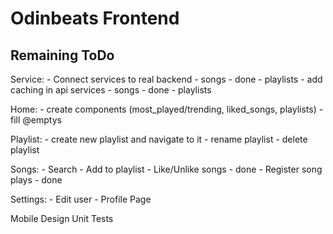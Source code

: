 # Odinbeats Frontend

## Remaining ToDo

Service:
    - Connect services to real backend
        - songs - done
        - playlists
    - add caching in api services
        - songs - done
        - playlists

Home:
    - create components (most_played/trending, liked_songs, playlists)
        - fill @emptys

Playlist:
    - create new playlist and navigate to it
    - rename playlist
    - delete playlist

Songs:
    - Search
    - Add to playlist
    - Like/Unlike songs - done
    - Register song plays - done

Settings:
    - Edit user
    - Profile Page

Mobile Design
Unit Tests